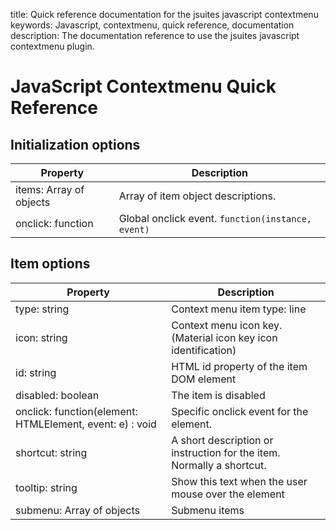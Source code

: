 title: Quick reference documentation for the jsuites javascript contextmenu
keywords: Javascript, contextmenu, quick reference, documentation
description: The documentation reference to use the jsuites javascript contextmenu plugin.

JavaScript Contextmenu Quick Reference
======================
  

Initialization options
----------------------

| Property | Description |
| --- | --- |
| items: Array of objects | Array of item object descriptions. |
| onclick: function | Global onclick event. `function(instance, event)` |

  
  

Item options
------------

| Property | Description |
| --- | --- |
| type: string | Context menu item type: line | divisor | default |
| icon: string | Context menu icon key. (Material icon key icon identification) |
| id: string | HTML id property of the item DOM element |
| disabled: boolean | The item is disabled |
| onclick: function(element: HTMLElement, event: e) : void | Specific onclick event for the element. |
| shortcut: string | A short description or instruction for the item. Normally a shortcut. |
| tooltip: string | Show this text when the user mouse over the element |
| submenu: Array of objects | Submenu items |

